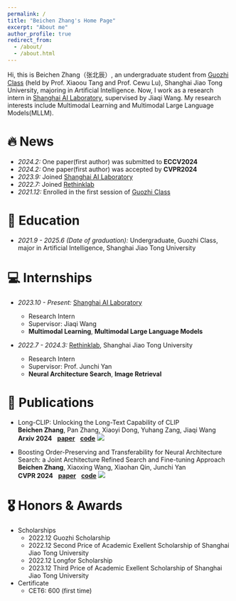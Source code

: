 ```yaml
---
permalink: /
title: "Beichen Zhang's Home Page"
excerpt: "About me"
author_profile: true
redirect_from: 
  - /about/
  - /about.html
---
```


Hi, this is Beichen Zhang（张北辰）, an undergraduate student from [Guozhi Class](http://www.qingyuan.sjtu.edu.cn/c/guozhibanjianjie.html) (held by Prof. Xiaoou Tang and Prof. Cewu Lu), Shanghai Jiao Tong University, majoring in Artificial Intelligence. Now, I work as a research intern in [Shanghai AI Laboratory](https://www.shlab.org.cn/), supervised by Jiaqi Wang. My research interests include Multimodal Learning and Multimodal Large Language Models(MLLM).

🔥 News
======
- *2024.2:*  One paper(first author) was submitted to **ECCV2024**
- *2024.2:*  One paper(first author) was accepted by **CVPR2024**
- *2023.9:*  Joined [Shanghai AI Laboratory](https://www.shlab.org.cn/)
- *2022.7:*  Joined [Rethinklab](https://thinklab.sjtu.edu.cn/)
- *2021.12:* Enrolled in the first session of [Guozhi Class](http://www.qingyuan.sjtu.edu.cn/c/Introductiongzb)

📖 Education
======
- *2021.9 - 2025.6 (Date of graduation):* Undergraduate, Guozhi Class, major in Artificial Intelligence, Shanghai Jiao Tong University

💻 Internships
======
- *2023.10 - Present:* [Shanghai AI Laboratory](https://www.shlab.org.cn/)
  - Research Intern
  - Supervisor: Jiaqi Wang
  - **Multimodal Learning**, **Multimodal Large Language Models**

- *2022.7 - 2024.3:* [Rethinklab](https://thinklab.sjtu.edu.cn/), Shanghai Jiao Tong University
  - Research Intern
  - Supervisor: Prof. Junchi Yan
  - **Neural Architecture Search**, **Image Retrieval**

📝 Publications
======
- Long-CLIP: Unlocking the Long-Text Capability of CLIP \
**Beichen Zhang**, Pan Zhang, Xiaoyi Dong, Yuhang Zang, Jiaqi Wang\
**Arxiv 2024** &nbsp; [**paper**](https://arxiv.org/abs/2403.15378) &nbsp; [**code**](https://github.com/beichenzbc/Long-CLIP) [![](https://img.shields.io/github/stars/beichenzbc/Long-CLIP)](https://github.com/beichenzbc/Long-CLIP)

- Boosting Order-Preserving and Transferability for Neural Architecture Search: a Joint Architecture Refined Search and Fine-tuning Approach \
**Beichen Zhang**, Xiaoxing Wang, Xiaohan Qin, Junchi Yan \
**CVPR 2024** &nbsp; [**paper**](https://arxiv.org/abs/2403.11380) &nbsp; [**code**](https://github.com/beichenzbc/Supernet-shifting) [![](https://img.shields.io/github/stars/beichenzbc/Supernet-shifting)](https://github.com/beichenzbc/Supernet-shifting)

🎖 Honors & Awards 
======
- Scholarships
  - 2022.12 Guozhi Scholarship
  - 2022.12 Second Price of Academic Exellent Scholarship of Shanghai Jiao Tong University
  - 2022.12 Longfor Scholarship
  - 2023.12 Third Price of Academic Exellent Scholarship of Shanghai Jiao Tong University
- Certificate
  - CET6: 600 (first time)

